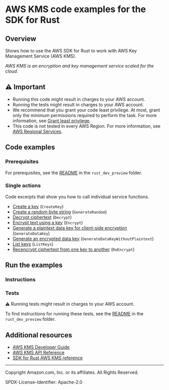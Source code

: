 <!--Generated by WRITEME on 2023-06-06 21:26:13.100266 (UTC)-->
# AWS KMS code examples for the SDK for Rust

## Overview

Shows how to use the AWS SDK for Rust to work with AWS Key Management Service (AWS KMS).

<!--custom.overview.start-->
<!--custom.overview.end-->

*AWS KMS is an encryption and key management service scaled for the cloud.*

## ⚠ Important

* Running this code might result in charges to your AWS account.
* Running the tests might result in charges to your AWS account.
* We recommend that you grant your code least privilege. At most, grant only the minimum permissions required to perform the task. For more information, see [Grant least privilege](https://docs.aws.amazon.com/IAM/latest/UserGuide/best-practices.html#grant-least-privilege).
* This code is not tested in every AWS Region. For more information, see [AWS Regional Services](https://aws.amazon.com/about-aws/global-infrastructure/regional-product-services).

<!--custom.important.start-->
<!--custom.important.end-->

## Code examples

### Prerequisites

For prerequisites, see the [README](../README.md#Prerequisites) in the `rust_dev_preview` folder.


<!--custom.prerequisites.start-->
<!--custom.prerequisites.end-->

### Single actions

Code excerpts that show you how to call individual service functions.

* [Create a key](src/bin/create-key.rs#L24) (`CreateKey`)
* [Create a random byte string](src/bin/generate-random.rs#L29) (`GenerateRandom`)
* [Decrypt ciphertext](src/bin/decrypt.rs#L34) (`Decrypt`)
* [Encrypt text using a key](src/bin/encrypt.rs#L39) (`Encrypt`)
* [Generate a plaintext data key for client-side encryption](src/bin/generate-data-key.rs#L29) (`GenerateDataKey`)
* [Generate an encrypted data key](src/bin/generate-data-key-without-plaintext.rs#L29) (`GenerateDataKeyWithoutPlaintext`)
* [List keys](src/bin/list-keys.rs#L24) (`ListKeys`)
* [Recencrypt ciphertext from one key to another](src/bin/reencrypt-data.rs#L44) (`ReEncrypt`)

## Run the examples

### Instructions


<!--custom.instructions.start-->
<!--custom.instructions.end-->



### Tests

⚠ Running tests might result in charges to your AWS account.


To find instructions for running these tests, see the [README](../README.md#Tests)
in the `rust_dev_preview` folder.



<!--custom.tests.start-->
<!--custom.tests.end-->

## Additional resources

* [AWS KMS Developer Guide](https://docs.aws.amazon.com/kms/latest/developerguide/overview.html)
* [AWS KMS API Reference](https://docs.aws.amazon.com/kms/latest/APIReference/Welcome.html)
* [SDK for Rust AWS KMS reference](https://docs.rs/aws-sdk-kms/latest/aws_sdk_kms/)

<!--custom.resources.start-->
<!--custom.resources.end-->

---

Copyright Amazon.com, Inc. or its affiliates. All Rights Reserved.

SPDX-License-Identifier: Apache-2.0